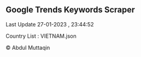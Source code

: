 

## Google Trends Keywords Scraper 
 
Last Update 27-01-2023 , 23:44:52

Country List :
VIETNAM.json



© Abdul Muttaqin 
